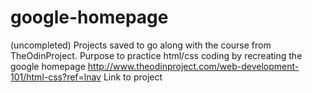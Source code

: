 # google-homepage
(uncompleted)
Projects saved to go along with the course from TheOdinProject. Purpose to practice html/css coding by recreating the google homepage
http://www.theodinproject.com/web-development-101/html-css?ref=lnav Link to project

